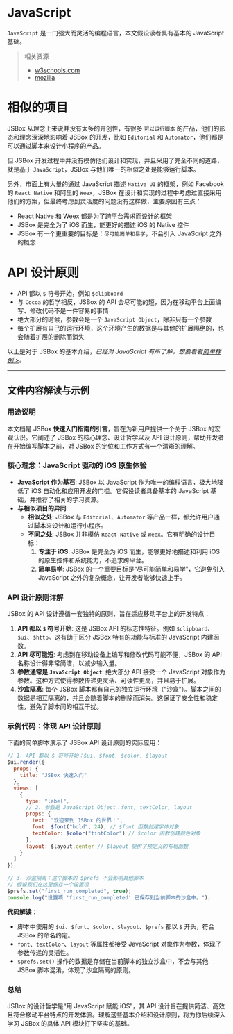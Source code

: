 # JavaScript

`JavaScript` 是一门强大而灵活的编程语言，本文假设读者具有基本的 JavaScript 基础。

> 相关资源
> - [w3schools.com](https://www.w3schools.com/js/)
> - [mozilla](https://developer.mozilla.org/en-US/docs/Web/JavaScript)

# 相似的项目

JSBox 从理念上来说并没有太多的开创性，有很多 `可以运行脚本` 的产品，他们的形态和理念深深地影响着 JSBox 的开发，比如 `Editorial` 和 `Automator`，他们都是可以通过脚本来设计小程序的产品。

但 JSBox 开发过程中并没有模仿他们设计和实现，并且采用了完全不同的道路，就是基于 `JavaScript`，JSBox 与他们唯一的相似之处是能够运行脚本。

另外，市面上有大量的通过 JavaScript 描述 `Native UI` 的框架，例如 Facebook 的 `React Native` 和阿里的 `Weex`，JSBox 在设计和实现的过程中考虑过直接采用他们的方案，但最终考虑到灵活度的问题没有这样做，主要原因有三点：

- React Native 和 Weex 都是为了跨平台需求而设计的框架
- JSBox 是完全为了 iOS 而生，能更好的描述 iOS 的 Native 控件
- JSBox 有一个更重要的目标是：`尽可能简单和易学`，不会引入 JavaScript 之外的概念

# API 设计原则

- API 都以 `$` 符号开始，例如 `$clipboard`
- 与 `Cocoa` 的哲学相反，JSBox 的 API 会尽可能的短，因为在移动平台上面编写、修改代码不是一件容易的事情
- 绝大部分的时候，参数会是一个 `JavaScript Object`，除非只有一个参数
- 每个扩展有自己的运行环境，这个环境产生的数据是与其他的扩展隔绝的，也会随着扩展的删除而消失

以上是对于 JSBox 的基本介绍，*已经对 JavaScript 有所了解，想要看看[简单样例 >](quickstart/sample.md)。*

---

## 文件内容解读与示例

### 用途说明

本文档是 JSBox **快速入门指南的引言**，旨在为新用户提供一个关于 JSBox 的宏观认识。它阐述了 JSBox 的核心理念、设计哲学以及 API 设计原则，帮助开发者在开始编写脚本之前，对 JSBox 的定位和工作方式有一个清晰的理解。

### 核心理念：JavaScript 驱动的 iOS 原生体验

-   **JavaScript 作为基石**: JSBox 以 JavaScript 作为唯一的编程语言，极大地降低了 iOS 自动化和应用开发的门槛。它假设读者具备基本的 JavaScript 基础，并推荐了相关的学习资源。
-   **与相似项目的异同**: 
    -   **相似之处**: JSBox 与 `Editorial`、`Automator` 等产品一样，都允许用户通过脚本来设计和运行小程序。
    -   **不同之处**: JSBox 并非模仿 `React Native` 或 `Weex`。它有明确的设计目标：
        1.  **专注于 iOS**: JSBox 是完全为 iOS 而生，能够更好地描述和利用 iOS 的原生控件和系统能力，不追求跨平台。
        2.  **简单易学**: JSBox 的一个重要目标是“尽可能简单和易学”，它避免引入 JavaScript 之外的复杂概念，让开发者能够快速上手。

### API 设计原则详解

JSBox 的 API 设计遵循一套独特的原则，旨在适应移动平台上的开发特点：

1.  **API 都以 `$` 符号开始**: 这是 JSBox API 的标志性特征。例如 `$clipboard`、`$ui`、`$http`。这有助于区分 JSBox 特有的功能与标准的 JavaScript 内建函数。
2.  **API 尽可能短**: 考虑到在移动设备上编写和修改代码可能不便，JSBox 的 API 名称设计得非常简洁，以减少输入量。
3.  **参数通常是 `JavaScript Object`**: 绝大部分 API 接受一个 JavaScript 对象作为参数。这种方式使得参数传递更灵活、可读性更高，并且易于扩展。
4.  **沙盒隔离**: 每个 JSBox 脚本都有自己的独立运行环境（“沙盒”）。脚本之间的数据是相互隔离的，并且会随着脚本的删除而消失。这保证了安全性和稳定性，避免了脚本间的相互干扰。

### 示例代码：体现 API 设计原则

下面的简单脚本演示了 JSBox API 设计原则的实际应用：

```javascript
// 1. API 都以 $ 符号开始：$ui, $font, $color, $layout
$ui.render({
  props: {
    title: "JSBox 快速入门"
  },
  views: [
    {
      type: "label",
      // 2. 参数是 JavaScript Object：font, textColor, layout
      props: {
        text: "欢迎来到 JSBox 的世界！",
        font: $font("bold", 24), // $font 函数创建字体对象
        textColor: $color("tintColor") // $color 函数创建颜色对象
      },
      layout: $layout.center // $layout 提供了预定义的布局函数
    }
  ]
});

// 3. 沙盒隔离：这个脚本的 $prefs 不会影响其他脚本
// 假设我们在这里保存一个设置项
$prefs.set("first_run_completed", true);
console.log("设置项 'first_run_completed' 已保存到当前脚本的沙盒中。");
```

**代码解读**：

-   脚本中使用的 `$ui`、`$font`、`$color`、`$layout`、`$prefs` 都以 `$` 开头，符合 JSBox 的命名约定。
-   `font`、`textColor`、`layout` 等属性都接受 JavaScript 对象作为参数，体现了参数传递的灵活性。
-   `$prefs.set()` 操作的数据是存储在当前脚本的独立沙盒中，不会与其他 JSBox 脚本混淆，体现了沙盒隔离的原则。

### 总结

JSBox 的设计哲学是“用 JavaScript 赋能 iOS”，其 API 设计旨在提供简洁、高效且符合移动平台特点的开发体验。理解这些基本介绍和设计原则，将为你后续深入学习 JSBox 的具体 API 模块打下坚实的基础。 
